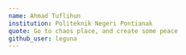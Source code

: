 ```yaml
---
name: Ahmad Tuflihun
institution: Politeknik Negeri Pontianak
quote: Go to chaos place, and create some peace
github_user: leguna
---
```

